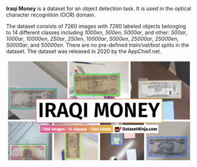 **Iraqi Money** is a dataset for an object detection task. It is used in the optical character recognition (OCR) domain. 

The dataset consists of 7260 images with 7260 labeled objects belonging to 14 different classes including *1000en*, *500en*, *5000ar*, and other: *500ar*, *1000ar*, *10000en*, *250ar*, *250en*, *10000ar*, *5000en*, *25000ar*, *25000en*, *50000ar*, and *50000en*. There are no pre-defined <i>train/val/test</i> splits in the dataset. The dataset was released in 2020 by the AppChief.net.

<img src="https://github.com/dataset-ninja/iraqi-money/raw/main/visualizations/poster.png">

